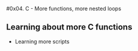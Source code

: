 #0x04. C - More functions, more nested loops

## Learning about more C functions

* Learning more scripts 
